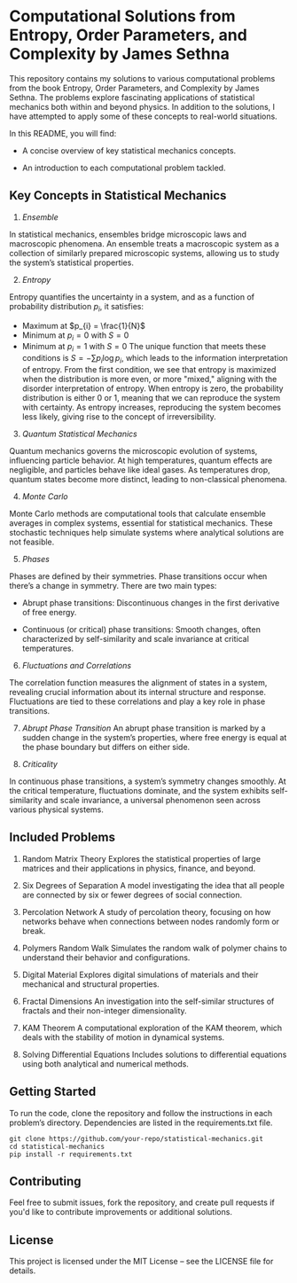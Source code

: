 # Computational Solutions from Entropy, Order Parameters, and Complexity by James Sethna

This repository contains my solutions to various computational problems from the book Entropy, Order Parameters, and Complexity by James Sethna. The problems explore fascinating applications of statistical mechanics both within and beyond physics. In addition to the solutions, I have attempted to apply some of these concepts to real-world situations.

In this README, you will find:
- A concise overview of key statistical mechanics concepts.

- An introduction to each computational problem tackled.



## Key Concepts in Statistical Mechanics

1. *Ensemble*

In statistical mechanics, ensembles bridge microscopic laws and macroscopic phenomena. An ensemble treats a macroscopic system as a collection of similarly prepared microscopic systems, allowing us to study the system’s statistical properties.

2. *Entropy*

Entropy quantifies the uncertainty in a system, and as a function of probability distribution $p_{i}$, it satisfies:

- Maximum at $p_{i} = \frac{1}{N}$
- Minimum at $p_{i} = 0$ with $S = 0$
- Minimum at $p_{i} = 1$ with $S = 0$
The unique function that meets these conditions is $S = -\sum p_{i} \log{p_{i}}$, which leads to the information interpretation of entropy. From the first condition, we see that entropy is maximized when the distribution is more even, or more "mixed," aligning with the disorder interpretation of entropy. When entropy is zero, the probability distribution is either $0$ or $1$, meaning that we can reproduce the system with certainty. As entropy increases, reproducing the system becomes less likely, giving rise to the concept of irreversibility.

3. *Quantum Statistical Mechanics*

Quantum mechanics governs the microscopic evolution of systems, influencing particle behavior. At high temperatures, quantum effects are negligible, and particles behave like ideal gases. As temperatures drop, quantum states become more distinct, leading to non-classical phenomena.

4. *Monte Carlo*

Monte Carlo methods are computational tools that calculate ensemble averages in complex systems, essential for statistical mechanics. These stochastic techniques help simulate systems where analytical solutions are not feasible.

5. *Phases*

Phases are defined by their symmetries. Phase transitions occur when there’s a change in symmetry. There are two main types:

-  Abrupt phase transitions: Discontinuous changes in the first derivative of free energy.

- Continuous (or critical) phase transitions: Smooth changes, often characterized by self-similarity and scale invariance at critical temperatures.

6. *Fluctuations and Correlations*

The correlation function measures the alignment of states in a system, revealing crucial information about its internal structure and response. Fluctuations are tied to these correlations and play a key role in phase transitions.

7. *Abrupt Phase Transition*
An abrupt phase transition is marked by a sudden change in the system’s properties, where free energy is equal at the phase boundary but differs on either side.

8. *Criticality*

In continuous phase transitions, a system’s symmetry changes smoothly. At the critical temperature, fluctuations dominate, and the system exhibits self-similarity and scale invariance, a universal phenomenon seen across various physical systems.

## Included Problems

1. Random Matrix Theory
Explores the statistical properties of large matrices and their applications in physics, finance, and beyond.

2. Six Degrees of Separation
A model investigating the idea that all people are connected by six or fewer degrees of social connection.

3. Percolation Network
A study of percolation theory, focusing on how networks behave when connections between nodes randomly form or break.

4. Polymers Random Walk
Simulates the random walk of polymer chains to understand their behavior and configurations.

5. Digital Material
Explores digital simulations of materials and their mechanical and structural properties.

6. Fractal Dimensions
An investigation into the self-similar structures of fractals and their non-integer dimensionality.

7. KAM Theorem
A computational exploration of the KAM theorem, which deals with the stability of motion in dynamical systems.

8. Solving Differential Equations
Includes solutions to differential equations using both analytical and numerical methods.

## Getting Started
To run the code, clone the repository and follow the instructions in each problem’s directory. Dependencies are listed in the requirements.txt file.

    git clone https://github.com/your-repo/statistical-mechanics.git
    cd statistical-mechanics
    pip install -r requirements.txt

## Contributing
Feel free to submit issues, fork the repository, and create pull requests if you'd like to contribute improvements or additional solutions.

## License
This project is licensed under the MIT License – see the LICENSE file for details.
